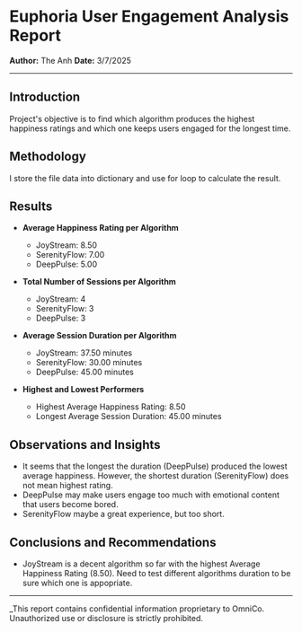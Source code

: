 # Euphoria User Engagement Analysis Report

**Author:** The Anh
**Date:** 3/7/2025

---

## Introduction

Project's objective is to find which algorithm produces the highest happiness ratings and which one keeps users engaged for the longest time.

## Methodology

I store the file data into dictionary and use for loop to calculate the result.

## Results

- **Average Happiness Rating per Algorithm**

  - JoyStream: 8.50
  - SerenityFlow: 7.00
  - DeepPulse: 5.00

- **Total Number of Sessions per Algorithm**

  - JoyStream: 4
  - SerenityFlow: 3
  - DeepPulse: 3

- **Average Session Duration per Algorithm**

  - JoyStream: 37.50 minutes
  - SerenityFlow: 30.00 minutes
  - DeepPulse: 45.00 minutes

- **Highest and Lowest Performers**
  - Highest Average Happiness Rating: 8.50
  - Longest Average Session Duration: 45.00 minutes

## Observations and Insights

  - It seems that the longest the duration (DeepPulse) produced the lowest average happiness. However, the shortest duration (SerenityFlow) does not mean highest rating.
  - DeepPulse may make users engage too much with emotional content that users become bored.
  - SerenityFlow maybe a great experience, but too short.

## Conclusions and Recommendations
  - JoyStream is a decent algorithm so far with the highest Average Happiness Rating (8.50). Need to test different algorithms duration to be sure which one is appopriate.
--- 

_This report contains confidential information proprietary to OmniCo. Unauthorized use or disclosure is strictly prohibited.
